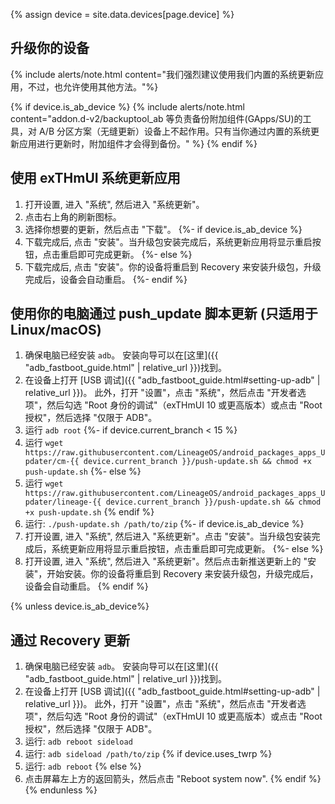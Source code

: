 {% assign device = site.data.devices[page.device] %}

## 升级你的设备

{% include alerts/note.html content="我们强烈建议使用我们内置的系统更新应用，不过，也允许使用其他方法。"%}

{% if device.is_ab_device %}
{% include alerts/note.html content="addon.d-v2/backuptool_ab 等负责备份附加组件(GApps/SU)的工具，对 A/B 分区方案（无缝更新）设备上不起作用。只有当你通过内置的系统更新应用进行更新时，附加组件才会得到备份。" %}
{% endif %}

## 使用 exTHmUI 系统更新应用

1. 打开设置, 进入 "系统", 然后进入 "系统更新"。
2. 点击右上角的刷新图标。
3. 选择你想要的更新，然后点击 "下载"。
{%- if device.is_ab_device %}
4. 下载完成后, 点击 "安装"。当升级包安装完成后，系统更新应用将显示重启按钮，点击重启即可完成更新。
{%- else %}
4. 下载完成后, 点击 "安装"。你的设备将重启到 Recovery 来安装升级包，升级完成后，设备会自动重启。
{%- endif %}

## 使用你的电脑通过 push_update 脚本更新 (只适用于 Linux/macOS)
1. 确保电脑已经安装 `adb`。 安装向导可以在[这里]({{ "adb_fastboot_guide.html" | relative_url }})找到。
2. 在设备上打开 [USB 调试]({{ "adb_fastboot_guide.html#setting-up-adb" | relative_url }})。
此外，打开 "设置"，点击 "系统"，然后点击 "开发者选项"，然后勾选 "Root 身份的调试"（exTHmUI 10 或更高版本）或点击 "Root 授权"，然后选择 "仅限于 ADB"。
3. 运行 `adb root`
{%- if device.current_branch < 15 %}
4. 运行 `wget https://raw.githubusercontent.com/LineageOS/android_packages_apps_Updater/cm-{{ device.current_branch }}/push-update.sh && chmod +x push-update.sh`
{%- else %}
4. 运行 `wget https://raw.githubusercontent.com/LineageOS/android_packages_apps_Updater/lineage-{{ device.current_branch }}/push-update.sh && chmod +x push-update.sh`
{% endif %}
5. 运行: `./push-update.sh /path/to/zip`
{%- if device.is_ab_device %}
6. 打开设置, 进入 "系统", 然后进入 "系统更新"。点击 "安装"。当升级包安装完成后，系统更新应用将显示重启按钮，点击重启即可完成更新。
{%- else %}
6. 打开设置, 进入 "系统", 然后进入 "系统更新"。然后点击新推送更新上的 "安装"，开始安装。你的设备将重启到 Recovery 来安装升级包，升级完成后，设备会自动重启。
{% endif %}

{% unless device.is_ab_device%}
## 通过 Recovery 更新
1. 确保电脑已经安装 `adb`。 安装向导可以在[这里]({{ "adb_fastboot_guide.html" | relative_url }})找到。
2. 在设备上打开 [USB 调试]({{ "adb_fastboot_guide.html#setting-up-adb" | relative_url }})。
此外，打开 "设置"，点击 "系统"，然后点击 "开发者选项"，然后勾选 "Root 身份的调试"（exTHmUI 10 或更高版本）或点击 "Root 授权"，然后选择 "仅限于 ADB"。
5. 运行: `adb reboot sideload`
6. 运行: `adb sideload /path/to/zip`
{% if device.uses_twrp %}
7. 运行: `adb reboot`
{% else %}
7. 点击屏幕左上方的返回箭头，然后点击 "Reboot system now".
{% endif %}
{% endunless %}
